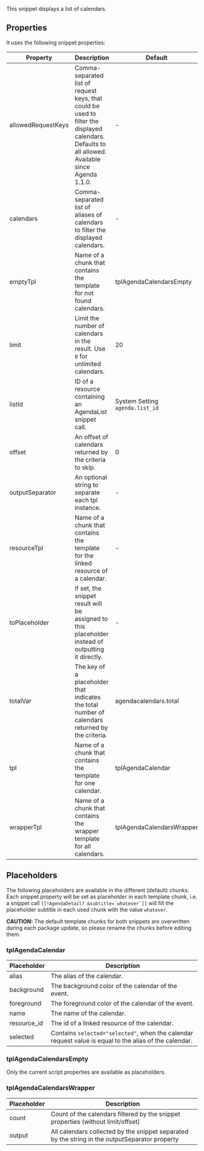 This snippet displays a list of calendars.

## Properties

It uses the following snippet properties:

Property | Description | Default
---------|-------------|--------
allowedRequestKeys | Comma-separated list of request keys, that could be used to filter the displayed calendars. Defaults to all allowed. Available since Agenda 1.1.0. | -
calendars | Comma-separated list of aliases of calendars to filter the displayed calendars. | -
emptyTpl | Name of a chunk that contains the template for not found calendars. | tplAgendaCalendarsEmpty
limit | Limit the number of calendars in the result. Use `0` for unlimited calendars. | 20
listId | ID of a resource containing an AgendaList snippet call. | System Setting `agenda.list_id`
offset | An offset of calendars returned by the criteria to skip. | 0
outputSeparator | An optional string to separate each tpl instance. | -
resourceTpl | Name of a chunk that contains the template for the linked resource of a calendar. | -
toPlaceholder | If set, the snippet result will be assigned to this placeholder instead of outputting it directly. | -
totalVar | The key of a placeholder that indicates the total number of calendars returned by the criteria. | agendacalendars.total
tpl | Name of a chunk that contains the template for one calendar. | tplAgendaCalendar
wrapperTpl | Name of a chunk that contains the wrapper template for all calendars. | tplAgendaCalendarsWrapper

## Placeholders

The following placeholders are available in the different (default) chunks. Each
snippet property will be set as placeholder in each template chunk, i.e. a
snippet call ```[[!AgendaDetail? &subtitle=`whatever`]]``` will fill the
placeholder subtitle in each used chunk with the value `whatever`.

**CAUTION:** The default template chunks for both snippets are overwritten
during each package update, so please rename the chunks before editing them.

### tplAgendaCalendar

Placeholder | Description
------------|------------
alias | The alias of the calendar.
background | The background color of the calendar of the event.
foreground | The foreground color of the calendar of the event.
name | The name of the calendar.
resource_id | The id of a linked resource of the calendar.
selected | Contains `selected="selected"`, when the calendar request value is equal to the alias of the calendar.

### tplAgendaCalendarsEmpty

Only the current script properties are available as placeholders.

### tplAgendaCalendarsWrapper

Placeholder | Description
------------|------------
count | Count of the calendars filtered by the snippet properties (without limit/offset)
output | All calendars collected by the snippet separated by the string in the outputSeparator property
